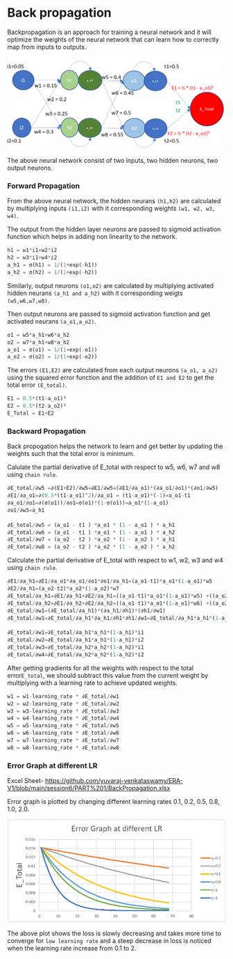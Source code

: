 # Back propagation

Backpropagation is an approach for training a neural network and it will optimize the weights of the neural network that can learn how to correctly map from inputs to outputs. 

![alt text](https://github.com/yuvaraj-venkataswamy/ERA-V1/blob/main/session6/PART%201/backpropagation.png)

The above neural network consist of two inputs, two hidden neurons, two output neurons.

### Forward Propagation

From the above neural network, the hidden neurans `(h1,h2)` are calculated by multiplying inputs `(i1,i2)` with it corresponding weights `(w1, w2, w3, w4)`.

The output from the hidden layer neurons are passed to sigmoid activation function which helps in adding non linearity to the network.


```python
h1 = w1*i1+w2*i2
h2 = w3*i1+w4*i2
a_h1 = σ(h1) = 1/(1+exp(-h1))
a_h2 = σ(h2) = 1/(1+exp(-h2))
```

Similarly, output neurons `(o1,o2)` are calculated by multiplying activated hidden neurans `(a_h1 and a_h2)` with it corresponding weigts `(w5,w6,w7,w8)`.

Then output neurons are passed to sigmoid activation function and get activated neurans `(a_o1,a_o2)`.


```python
o1 = w5*a_h1+w6*a_h2
o2 = w7*a_h1+w8*a_h2
a_o1 = σ(o1) = 1/(1+exp(-o1))
a_o2 = σ(o2) = 1/(1+exp(-o2))
```

The errors `(E1,E2)` are calculated from each output neurons `(a_o1, a_o2)` using the squared error function and the addition of `E1 and E2` to get the total error `(E_total)`.


```python
E1 = 0.5*(t1-a_o1)²
E2 = 0.5*(t2-a_o2)²
E_Total = E1+E2
```

### Backward Propagation

Back propogation helps the network to learn and get better by updating the weights such that the total error is minimum.

Calulate the partial derivative of E_total with respect to w5, w6, w7 and w8 using `chain rule`.


```python
∂E_total/∂w5 =∂(E1+E2)/∂w5=∂E1/∂w5=(∂E1/∂a_o1)*(∂a_o1/∂o1)*(∂o1/∂w5)
∂E1/∂a_o1=∂(0.5*(t1-a_o1)^2)/∂a_o1 = (t1-a_o1)*(-1)=a_o1-t1
∂a_o1/∂o1=∂(σ(o1))/∂o1=σ(o1)*(1-σ(o1))=a_o1*(1-a_o1)
∂o1/∂w5=a_h1

∂E_total/∂w5 = (a_o1 - t1 ) *a_o1 * (1 - a_o1 ) * a_h1
∂E_total/∂w6 = (a_o1 - t1 ) *a_o1 * (1 - a_o1 ) * a_h2
∂E_total/∂w7 = (a_o2 - t2 ) *a_o2 * (1 - a_o2 ) * a_h1
∂E_total/∂w8 = (a_o2 - t2 ) *a_o2 * (1 - a_o2 ) * a_h2
```

Calculate the partial derivative of E_total with respect to w1, w2, w3 and w4 using `chain rule`.


```python
∂E1/∂a_h1=∂E1/∂a_o1*∂a_o1/∂o1*∂o1/∂a_h1=(a_o1-t1)*a_o1*(1-a_o1)*w5
∂E2/∂a_h1=(a_o2-t2)*a_o2*(1-a_o2)*w7
∂E_total/∂a_h1=∂E1/∂a_h1+∂E2/∂a_h1=((a_o1-t1)*a_o1*(1-a_o1)*w5) +((a_o2-t2)*a_o2*(1-a_o2)*w7)
∂E_total/∂a_h2=∂E1/∂a_h2+∂E2/∂a_h2=((a_o1-t1)*a_o1*(1-a_o1)*w6) +((a_o2-t2)*a_o2*(1-a_o2)*w8)
∂E_total/∂w1=(∂E_total/∂a_h1)*(∂a_h1/∂h1)*(∂h1/∂w1)
∂E_total/∂w1=∂E_total/∂a_h1*∂a_h1/∂h1*∂h1/∂w1=∂E_total/∂a_h1*a_h1*(1-a_h1)*∂h1/∂w1

∂E_total/∂w1=∂E_total/∂a_h1*a_h1*(1-a_h1)*i1
∂E_total/∂w2=∂E_total/∂a_h1*a_h1*(1-a_h1)*i2
∂E_total/∂w3=∂E_total/∂a_h2*a_h2*(1-a_h2)*i1
∂E_total/∂w4=∂E_total/∂a_h2*a_h2*(1-a_h2)*i2
```

After getting gradients for all the weights with respect to the total error`E_total`, we should subtract this value from the current weight by multiplying with a learning rate to achieve updated weights.


```python
w1 = w1-learning_rate * ∂E_total/∂w1
w2 = w2-learning_rate * ∂E_total/∂w2
w3 = w3-learning_rate * ∂E_total/∂w3
w4 = w4-learning_rate * ∂E_total/∂w4
w5 = w5-learning_rate * ∂E_total/∂w5
w8 = w6-learning_rate * ∂E_total/∂w6
w7 = w7-learning_rate * ∂E_total/∂w7
w8 = w8-learning_rate * ∂E_total/∂w8
```

### Error Graph at different LR

Excel Sheet- https://github.com/yuvaraj-venkataswamy/ERA-V1/blob/main/session6/PART%201/BackPropagation.xlsx

Error graph is plotted by changing different learning rates 0.1, 0.2, 0.5, 0.8, 1.0, 2.0. 

![alt text](https://github.com/yuvaraj-venkataswamy/ERA-V1/blob/main/session6/PART%201/Error_graph.png)

The above plot shows the loss is slowly decreasing and takes more time to converge for `low learning rate` and a steep decrease in loss is noticed when the learning rate increase from 0.1 to 2.


```python

```
